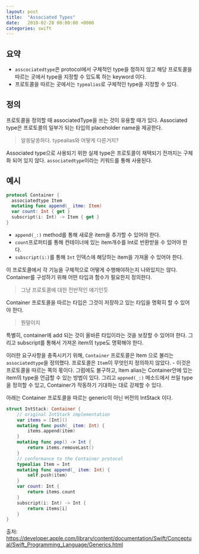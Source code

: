 ```yaml
---
layout: post
title:  "Associated Types"
date:   2018-02-28 00:00:00 +0000
categories: swift
---
```

## 요약
* `asscociatedtype`은 protocol에서 구체적인 type을 정하지 않고 해당 프로토콜을 따르는 곳에서 type을 지정할 수 있도록 하는 keyword 이다.
* 프로토콜을 따르는 곳에서는 `typealias`로 구체적인 type을 지정할 수 있다.

## 정의
프로토콜을 정의할 때 associatedType을 쓰는 것이 유용할 때가 있다. Associated type은 프로토콜의 일부가 되는 타입의 placeholder name을 제공한다.
> 알쏭달쏭하다. typealias와 어떻게 다른거지?

Associated type으로 사용되기 위한 실제 type은 프로토콜이 채택되기 전까지는 구체화 되어 있지 않다. `associatedtype`이라는 키워드를 통해 사용된다.

## 예시
```swift
protocol Container {
  associatedtype Item
  mutating func append(_ itme: Item)
  var count: Int { get }
  subscript(i: Int) -> Item { get }
}
```
* `append(_:)` method를 통해 새로운 item을 추가할 수 있어야 한다.
* `count`프로퍼티를 통해 컨테이너에 있는 item개수를 Int로 반환받을 수 있어야 한다.
* `subscript(i:)`를 통해 `Int` 인덱스에 해당하는 item을 가져올 수 있어야 한다.

이 프로토콜에서 각 기능을 구체적으로 어떻게 수행해야하는지 나와있지는 않다. Container를 구성하기 위해 어떤 타입과 함수가 필요한지 정의한다.
> 그냥 프로토콜에 대한 전반적인 얘기인듯

Container 프로토콜을 따르는 타입은 그것이 저장하고 있는 타입을 명확히 할 수 있어야 한다.
> 뭔말이지

특별히, container에 add 되는 것이 올바른 타입이라는 것을 보장할 수 있어야 한다. 그리고 subscript를 통해서 가져온 item의 type도 명확해야 한다.

이러한 요구사항을 충족시키기 위해, `Container` 프로토콜은 Item 으로 불리는 `associatedtype`을 정의했다. 프로토콜은 `Item`이 무엇인지 정의하지 않았다. - 이것은 프로토콜을 따르는 쪽의 몫이다.
그럼에도 불구하고, Item alias는 Container안에 있는 item의 type을 언급할 수 있는 방법이 있다. 그리고 `appned(_:)` 메소드에서 쓰일 type을 정의할 수 있고, Container가 작동하기 기대하는 대로 강제할 수 있다.

아래는 Container 프로토콜을 따르는 generic이 아닌 버전의 IntStack 이다.
```swift
struct IntStack: Container {
    // original IntStack implementation
    var items = [Int]()
    mutating func push(_ item: Int) {
        items.append(item)
    }
    mutating func pop() -> Int {
        return items.removeLast()
    }
    // conformance to the Container protocol
    typealias Item = Int
    mutating func append(_ item: Int) {
        self.push(item)
    }
    var count: Int {
        return items.count
    }
    subscript(i: Int) -> Int {
        return items[i]
    }
}
```

출처: https://developer.apple.com/library/content/documentation/Swift/Conceptual/Swift_Programming_Language/Generics.html
